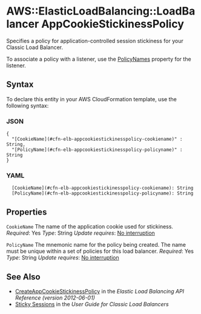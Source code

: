 # AWS::ElasticLoadBalancing::LoadBalancer AppCookieStickinessPolicy<a name="aws-properties-ec2-elb-AppCookieStickinessPolicy"></a>

Specifies a policy for application\-controlled session stickiness for your Classic Load Balancer\.

To associate a policy with a listener, use the [PolicyNames](https://docs.aws.amazon.com/AWSCloudFormation/latest/UserGuide/aws-properties-ec2-elb-listener.html#cfn-ec2-elb-listener-policynames) property for the listener\.

## Syntax<a name="aws-properties-ec2-elb-AppCookieStickinessPolicy-syntax"></a>

To declare this entity in your AWS CloudFormation template, use the following syntax:

### JSON<a name="aws-properties-ec2-elb-AppCookieStickinessPolicy-syntax.json"></a>

```
{
  "[CookieName](#cfn-elb-appcookiestickinesspolicy-cookiename)" : String,
  "[PolicyName](#cfn-elb-appcookiestickinesspolicy-policyname)" : String
}
```

### YAML<a name="aws-properties-ec2-elb-AppCookieStickinessPolicy-syntax.yaml"></a>

```
  [CookieName](#cfn-elb-appcookiestickinesspolicy-cookiename): String
  [PolicyName](#cfn-elb-appcookiestickinesspolicy-policyname): String
```

## Properties<a name="aws-properties-ec2-elb-AppCookieStickinessPolicy-properties"></a>

`CookieName`  <a name="cfn-elb-appcookiestickinesspolicy-cookiename"></a>
The name of the application cookie used for stickiness\.
*Required*: Yes
*Type*: String
*Update requires*: [No interruption](https://docs.aws.amazon.com/AWSCloudFormation/latest/UserGuide/using-cfn-updating-stacks-update-behaviors.html#update-no-interrupt)

`PolicyName`  <a name="cfn-elb-appcookiestickinesspolicy-policyname"></a>
The mnemonic name for the policy being created\. The name must be unique within a set of policies for this load balancer\.
*Required*: Yes
*Type*: String
*Update requires*: [No interruption](https://docs.aws.amazon.com/AWSCloudFormation/latest/UserGuide/using-cfn-updating-stacks-update-behaviors.html#update-no-interrupt)

## See Also<a name="aws-properties-ec2-elb-AppCookieStickinessPolicy--seealso"></a>
+  [CreateAppCookieStickinessPolicy](https://docs.aws.amazon.com/elasticloadbalancing/2012-06-01/APIReference/API_CreateAppCookieStickinessPolicy.html) in the *Elastic Load Balancing API Reference \(version 2012\-06\-01\)*
+  [Sticky Sessions](https://docs.aws.amazon.com/elasticloadbalancing/latest/classic/elb-sticky-sessions.html) in the *User Guide for Classic Load Balancers*
